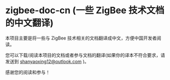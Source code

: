 **zigbee-doc-cn (一些 ZigBee 技术文档的中文翻译)** 
==================================================

本项目主要是将一些与 ZigBee 技术相关的文档翻译成中文，方便中国开发者阅读。  

您可以下载/阅读本项目的文档或者参与文档的翻译(如果你的译本不符合要求，请发送到 shanyaoxing12@outlook.com )。  

感谢您的阅读和参与！